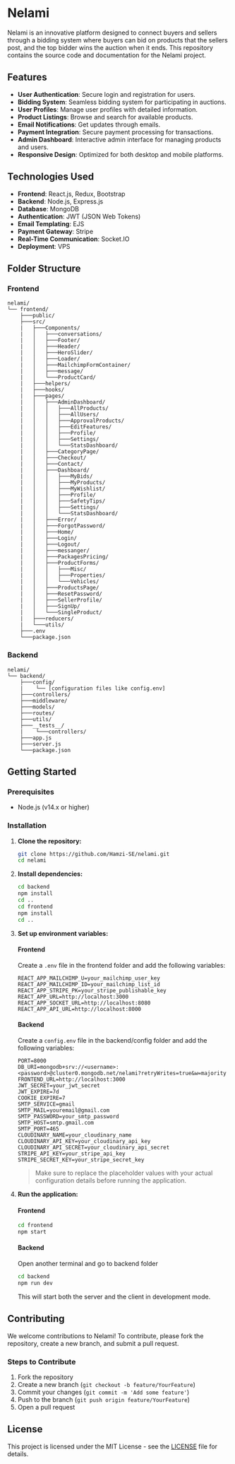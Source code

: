 # Nelami

Nelami is an innovative platform designed to connect buyers and sellers through a bidding system where buyers can bid on products that the sellers post, and the top bidder wins the auction when it ends. This repository contains the source code and documentation for the Nelami project.

## Features

- **User Authentication**: Secure login and registration for users.
- **Bidding System**: Seamless bidding system for participating in auctions.
- **User Profiles**: Manage user profiles with detailed information.
- **Product Listings**: Browse and search for available products.
- **Email Notifications**: Get updates through emails.
- **Payment Integration**: Secure payment processing for transactions.
- **Admin Dashboard**: Interactive admin interface for managing products and users.
- **Responsive Design**: Optimized for both desktop and mobile platforms.

## Technologies Used

- **Frontend**: React.js, Redux, Bootstrap
- **Backend**: Node.js, Express.js
- **Database**: MongoDB
- **Authentication**: JWT (JSON Web Tokens)
- **Email Templating**: EJS
- **Payment Gateway**: Stripe
- **Real-Time Communication**: Socket.IO
- **Deployment**: VPS

## Folder Structure

### Frontend

```
nelami/
└── frontend/
    ├───public/
    ├───src/
    |   ├───Components/
    |   │   ├───conversations/
    |   │   ├───Footer/
    |   │   ├───Header/
    |   │   ├───HeroSlider/
    |   │   ├───Loader/
    |   │   ├───MailchimpFormContainer/
    |   │   ├───message/
    |   │   └───ProductCard/
    |   ├───helpers/
    |   ├───hooks/
    |   ├───pages/
    |   │   ├───AdminDashboard/
    |   │   │   ├───AllProducts/
    |   │   │   ├───AllUsers/
    |   │   │   ├───ApprovalProducts/
    |   │   │   ├───EditFeatures/
    |   │   │   ├───Profile/
    |   │   │   ├───Settings/
    |   │   │   └───StatsDashboard/
    |   │   ├───CategoryPage/
    |   │   ├───Checkout/
    |   │   ├───Contact/
    |   │   ├───Dashboard/
    |   │   │   ├───MyBids/
    |   │   │   ├───MyProducts/
    |   │   │   ├───MyWishlist/
    |   │   │   ├───Profile/
    |   │   │   ├───SafetyTips/
    |   │   │   ├───Settings/
    |   │   │   └───StatsDashboard/
    |   │   ├───Error/
    |   │   ├───ForgotPassword/
    |   │   ├───Home/
    |   │   ├───Login/
    |   │   ├───Logout/
    |   │   ├───messanger/
    |   │   ├───PackagesPricing/
    |   │   ├───ProductForms/
    |   │   │   ├───Misc/
    |   │   │   ├───Properties/
    |   │   │   └───Vehicles/
    |   │   ├───ProductsPage/
    |   │   ├───ResetPassword/
    |   │   ├───SellerProfile/
    |   │   ├───SignUp/
    |   │   └───SingleProduct/
    |   ├───reducers/
    |   └───utils/
    ├───.env
    └───package.json
```


### Backend

```
nelami/
└── backend/
    ├───config/
    |    └── [configuration files like config.env]
    ├───controllers/
    ├───middleware/
    ├───models/
    ├───routes/
    ├───utils/
    ├───__tests__/
    |    └───controllers/
    ├───app.js
    ├───server.js
    └───package.json
```

## Getting Started

### Prerequisites

- Node.js (v14.x or higher)

### Installation

1. **Clone the repository:**

    ```bash
    git clone https://github.com/Hamzi-SE/nelami.git
    cd nelami
    ```

2. **Install dependencies:**

    ```bash
    cd backend
    npm install
    cd ..
    cd frontend
    npm install
    cd ..
    ```

3. **Set up environment variables:**

    #### Frontend
    Create a `.env` file in the frontend folder and add the following variables:

    ```env
    REACT_APP_MAILCHIMP_U=your_mailchimp_user_key
    REACT_APP_MAILCHIMP_ID=your_mailchimp_list_id
    REACT_APP_STRIPE_PK=your_stripe_publishable_key
    REACT_APP_URL=http://localhost:3000
    REACT_APP_SOCKET_URL=http://localhost:8080
    REACT_APP_API_URL=http://localhost:8000
    ```

    #### Backend
    Create a `config.env` file in the backend/config folder and add the following variables:

    ```env
    PORT=8000
    DB_URI=mongodb+srv://<username>:<password>@cluster0.mongodb.net/nelami?retryWrites=true&w=majority
    FRONTEND_URL=http://localhost:3000
    JWT_SECRET=your_jwt_secret
    JWT_EXPIRE=7d
    COOKIE_EXPIRE=7
    SMTP_SERVICE=gmail
    SMTP_MAIL=youremail@gmail.com
    SMTP_PASSWORD=your_smtp_password
    SMTP_HOST=smtp.gmail.com
    SMTP_PORT=465
    CLOUDINARY_NAME=your_cloudinary_name
    CLOUDINARY_API_KEY=your_cloudinary_api_key
    CLOUDINARY_API_SECRET=your_cloudinary_api_secret
    STRIPE_API_KEY=your_stripe_api_key
    STRIPE_SECRET_KEY=your_stripe_secret_key
    ```

    > Make sure to replace the placeholder values with your actual configuration details before running the application.


4. **Run the application:**

    #### Frontend
    ```bash
    cd frontend
    npm start
    ```

    #### Backend
    Open another terminal and go to backend folder
    ```bash
    cd backend
    npm run dev
    ```

    This will start both the server and the client in development mode.


## Contributing

We welcome contributions to Nelami! To contribute, please fork the repository, create a new branch, and submit a pull request.

### Steps to Contribute

1. Fork the repository
2. Create a new branch (`git checkout -b feature/YourFeature`)
3. Commit your changes (`git commit -m 'Add some feature'`)
4. Push to the branch (`git push origin feature/YourFeature`)
5. Open a pull request

## License

This project is licensed under the MIT License - see the [LICENSE](LICENSE) file for details.
